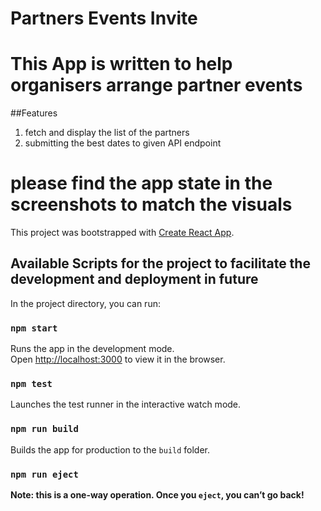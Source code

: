 # Partners Events Invite

# This App is written to help organisers arrange partner events
##Features

1. fetch and display the list of the partners
2. submitting the best dates to given API endpoint

# please find the app state in the screenshots to match the visuals

This project was bootstrapped with [Create React App](https://github.com/facebook/create-react-app).
## Available Scripts for the project to facilitate the development and deployment in future  

In the project directory, you can run:

### `npm start`

Runs the app in the development mode.\
Open [http://localhost:3000](http://localhost:3000) to view it in the browser.

### `npm test`

Launches the test runner in the interactive watch mode.

### `npm run build`

Builds the app for production to the `build` folder.

### `npm run eject`

**Note: this is a one-way operation. Once you `eject`, you can’t go back!**